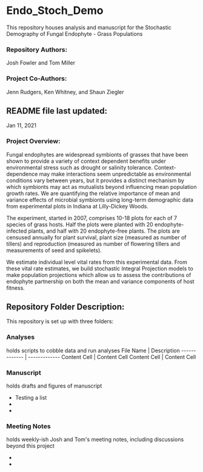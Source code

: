 # Endo_Stoch_Demo
This repository houses analysis and manuscript for the Stochastic  Demography of Fungal Endophyte - Grass Populations
### Repository Authors: 
Josh Fowler and Tom Miller
### Project Co-Authors: 
Jenn Rudgers, Ken Whitney, and Shaun Ziegler

## README file last updated: 
Jan 11, 2021

### Project Overview:
Fungal endophytes are widespread symbionts of grasses that have been shown to provide a variety of context dependent benefits under environmental stress such as drought or salinity tolerance. Context-dependence may make interactions seem unpredictable as environmental conditions vary between years, but it provides a distinct mechanism by which symbionts may act as mutualists beyond influencing mean population growth rates. We are quantifying the relative importance of mean and variance effects of microbial symbionts using long-term demographic data from experimental plots in Indiana at Lilly-Dickey Woods. 

The experiment, started in 2007, comprises 10-18 plots for each of 7 species of grass hosts. Half the plots were planted with 20 endophyte-infected plants, and half with 20 endophyte-free plants. The plots are censused annually for plant survival, plant size (measured as number of tillers) and reproduction (measured as number of flowering tillers and measurements of seed and spikelets).

We estimate individual level vital rates from this experimental data. From these vital rate estimates, we build stochastic Integral Projection models to make population projections which allow us to assess the contributions of endophyte partnership on both the mean and variance components of host fitness. 

## Repository Folder Description:
This repository is set up with three folders:
### Analyses 
holds scripts to cobble data and run analyses
File Name  | Description
------------- | -------------
Content Cell  | Content Cell
Content Cell  | Content Cell

### Manuscript 
holds drafts and figures of manuscript

* Testing a list
*
*

### Meeting Notes 
holds weekly-ish Josh and Tom's meeting notes, including discussions beyond this project

*
*




